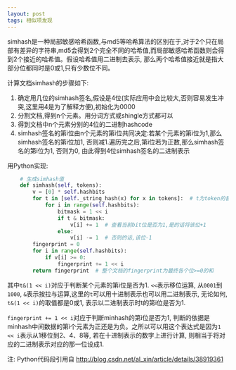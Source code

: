 ```yaml
---
layout: post
tags: 相似项发现
---
```


simhash是一种局部敏感哈希函数,与md5等哈希算法的区别在于,对于2个只在局部有差异的字符串,md5会得到2个完全不同的哈希值,而局部敏感哈希函数则会得到2个接近的哈希值。假设哈希值用二进制去表示, 那么两个哈希值接近就是指大部分位都同时是0或1,只有少数位不同。

计算文档simhash的步骤如下:

1. 确定用几位的simhash签名,假设是4位(实际应用中会比较大,否则容易发生冲突,这里用4是为了解释方便),初始化为0000
2. 分割文档,得到n个元素。用分词方式或shingle方式都可以
3. 得到文档中n个元素分别的4位的二进制hashcode
4. simhash签名的第i位由n个元素的第i位共同决定:若某个元素的第i位为1,那么simhash签名的第i位加1, 否则减1.遍历完之后,第i位若为正数,那么simhash签名的第i位为1, 否则为0, 由此得到4位simhash签名的二进制表示

用Python实现:

```python
    # 生成simhash值
    def simhash(self, tokens):
        v = [0] * self.hashbits
        for t in [self._string_hash(x) for x in tokens]:  # t为token的普通hash值
            for i in range(self.hashbits):
                bitmask = 1 << i
                if t & bitmask:
                    v[i] += 1  # 查看当前bit位是否为1,是的话将该位+1
                else:
                    v[i] -= 1  # 否则的话,该位-1
        fingerprint = 0
        for i in range(self.hashbits):
            if v[i] >= 0:
                fingerprint += 1 << i
        return fingerprint  # 整个文档的fingerprint为最终各个位>=0的和
```

其中```t&(1 << i)```对应于判断某个元素的第i位是否为1. ```<<```表示移位运算, 从```0001```到```1000```, ```&```表示按拉与运算,这里的```t```可以用十进制表示也可以用二进制表示, 无论如何, ```t&(1 << i)```的取值都是0或1, 表示以二进制表示时t的第i位是否为1.

```fingerprint += 1 << i```对应于判断minhash的第i位是否为1, 判断的依据是minhash中间数据的第i个元素为正还是为负。之所以可以用这个表达式是因为```1 << i```表示从1移位到2、4、8等, 若在十进制表示的数字上进行计算, 则相当于将对应的二进制表示对应的那一位设成1.

注: Python代码段引用自 http://blog.csdn.net/al_xin/article/details/38919361

